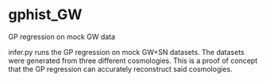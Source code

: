 # gphist_GW
GP regression on mock GW data

infer.py runs the GP regression on mock GW+SN datasets.  The datasets were generated from three different cosmologies.  This is
a proof of concept that the GP regression can accurately reconstruct said cosmologies.

